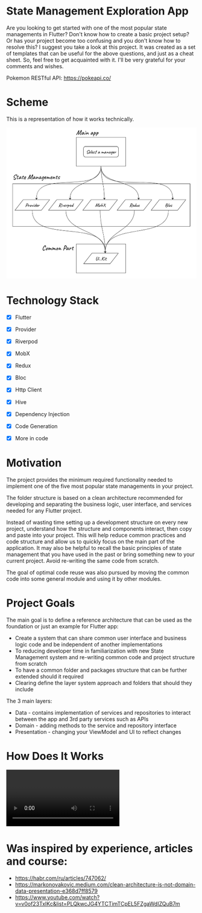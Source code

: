 # State Management Exploration App

Are you looking to get started with one of the most popular state managements in Flutter? Don't know how to create a basic project setup? Or has your project become too confusing and you don't know how to resolve this? I suggest you take a look at this project. It was created as a set of templates that can be useful for the above questions, and just as a cheat sheet. So, feel free to get acquainted with it. I'll be very grateful for your comments and wishes.

Pokemon RESTful API: https://pokeapi.co/


# Scheme

This is a representation of how it works technically.

![](assets/state_managements_scheme.png)

# Technology Stack

- [x] Flutter
- [x] Provider
- [x] Riverpod
- [x] MobX
- [x] Redux
- [x] Bloc
- [x] Http Client
- [x] Hive 
- [x] Dependency Injection
- [x] Code Generation
- [x] More in code 


# Motivation

The project provides the minimum required functionality needed to implement one of the five most popular state managements in your project.

The folder structure is based on a clean architecture recommended for developing and separating the business logic, user interface, and services needed for any Flutter project.

Instead of wasting time setting up a development structure on every new project, understand how the structure and components interact, then copy and paste into your project. This will help reduce common practices and code structure and allow us to quickly focus on the main part of the application. It may also be helpful to recall the basic principles of state management that you have used in the past or bring something new to your current project. Avoid re-writing the same code from scratch.

The goal of optimal code reuse was also pursued by moving the common code into some general module and using it by other modules.


# Project Goals

The main goal is to define a reference architecture that can be used as the foundation or just an example for Flutter app:

- Create a system that can share common user interface and business logic code and be independent of another implementations
- To reducing developer time in familiarization with new State Management system and re-writing common code and project structure from scratch
- To have a common folder and packages structure that can be further extended should it required
- Clearing define the layer system approach and folders that should they include

The 3 main layers:

- Data - contains implementation of services and repositories to interact between the app and 3rd party services such as APIs
- Domain - adding methods to the service and repository interface
- Presentation - changing your ViewModel and UI to reflect changes


# How Does It Works

![](assets/Demo.mp4)


# Was inspired by experience, articles and course: 

- https://habr.com/ru/articles/747062/
- https://markonovakovic.medium.com/clean-architecture-is-not-domain-data-presentation-e368d7ff8579
- https://www.youtube.com/watch?v=v0of23TxIKc&list=PLQkwcJG4YTCTimTCpEL5FZgaWdIZQuB7m